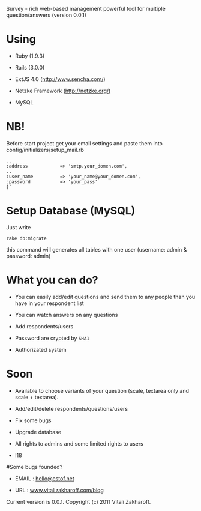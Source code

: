 Survey - rich web-based management powerful tool for multiple question/answers (version 0.0.1) 

# Using

* Ruby (1.9.3)

* Rails (3.0.0)

* ExtJS 4.0 (http://www.sencha.com/)

* Netzke Framework (http://netzke.org/)

* MySQL


# NB!

Before start project get your email settings and paste them into config/initializers/setup_mail.rb 

    ..
    :address            => 'smtp.your_domen.com',
    ..
    :user_name          => 'your_name@your_domen.com',
    :password           => 'your_pass'
    }`
    
    
 # Setup Database (MySQL)
 
 Just write
 
    rake db:migrate
    
  this command will generates all tables with one user (username: admin & password: admin) 
    
        
# What you can do?

* You can easily add/edit questions and send them to any people than you have in your respondent list

* You can watch answers on any questions

* Add respondents/users

* Password are crypted by `SHA1`

* Authorizated system

# Soon

* Available to choose variants of your question (scale, textarea only and scale + textarea).
    
* Add/edit/delete respondents/questions/users

* Fix some bugs

* Upgrade database

* All rights to admins and some limited rights to users

* l18


#Some bugs founded?

* EMAIL	    :   hello@estof.net
        
* URL	    :   www.vitalizakharoff.com/blog


Current version is 0.0.1.
Copyright (c) 2011 Vitali Zakharoff.
